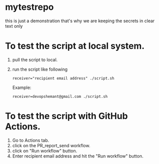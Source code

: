 # mytestrepo

this is just a demonstration that's why we are keeping the secrets in clear text only

# To test the script at local system.
1) pull the script to local.
2) run the script like following

    ```receiver="recipient email address" ./script.sh```

    Example:
    
    ```receiver=devopshemant@gmail.com ./script.sh```

# To test the script with GitHub Actions.
1) Go to Actions tab.
1) click on the PR_report_send workflow.
2) click on "Run workflow" button.
3) Enter recipient email address and hit the "Run workflow" button.